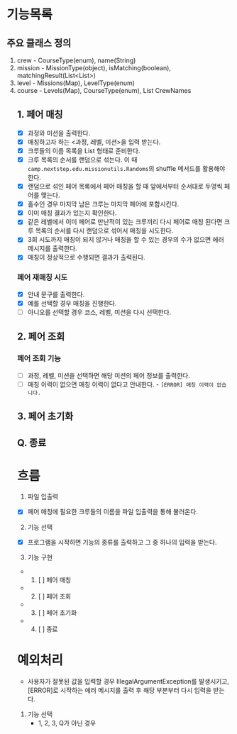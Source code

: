 # 기능목록
## 주요 클래스 정의
1. crew - CourseType(enum), name(String)
2. mission - MissionType(object), isMatching(boolean), matchingResult(List<List<String>>)
3. level - Missions(Map<object>), LevelType(enum)
4. course - Levels(Map<object>), CourseType(enum), List<String> CrewNames

## 1. 페어 매칭
- [x] 과정와 미션을 출력한다.
- [x] 매칭하고자 하는 <과정, 레벨, 미션>을 입력 받는다.
- [x] 크루들의 이름 목록을 List<String> 형태로 준비한다.
- [x] 크루 목록의 순서를 랜덤으로 섞는다. 이 때 `camp.nextstep.edu.missionutils.Randoms`의 shuffle 메서드를 활용해야 한다.
- [x] 랜덤으로 섞인 페어 목록에서 페어 매칭을 할 때 앞에서부터 순서대로 두명씩 페어를 맺는다.
- [x] 홀수인 경우 마지막 남은 크루는 마지막 페어에 포함시킨다.
- [x] 이미 매칭 결과가 있는지 확인한다.
- [x] 같은 레벨에서 이미 페어로 만난적이 있는 크루끼리 다시 페어로 매칭 된다면 크루 목록의 순서를 다시 랜덤으로 섞어서 매칭을 시도한다.
- [x] 3회 시도까지 매칭이 되지 않거나 매칭을 할 수 있는 경우의 수가 없으면 에러 메시지를 출력한다.
- [x] 매칭이 정상적으로 수행되면 결과가 출력된다.

### 페어 재매칭 시도
- [x] 안내 문구를 출력한다.
- [x] 예를 선택할 경우 매칭을 진행한다.
- [ ] 아니오를 선택할 경우 코스, 레벨, 미션을 다시 선택한다.

## 2. 페어 조회
### 페어 조회 기능
- [ ] 과정, 레벨, 미션을 선택하면 해당 미션의 페어 정보를 출력한다.
- [ ] 매칭 이력이 없으면 매칭 이력이 없다고 안내한다. - `[ERROR] 매칭 이력이 없습니다.`

## 3. 페어 초기화

## Q. 종료

# 흐름
1. 파일 입출력 
- [x] 페어 매칭에 필요한 크루들의 이름을 파일 입출력을 통해 불러온다.

2. 기능 선택
- [x] 프로그램을 시작하면 기능의 종류를 출력하고 그 중 하나의 입력을 받는다.

3. 기능 구현
- 1. [ ] 페어 매칭
- 2. [ ] 페어 조회
- 3. [ ] 페어 초기화
- 4. [ ] 종료

# 예외처리
- 사용자가 잘못된 값을 입력할 경우 IllegalArgumentException를 발생시키고, [ERROR]로 시작하는 에러 메시지를 출력 후 해당 부분부터 다시 입력을 받는다.
1. 기능 선택
   - 1, 2, 3, Q가 아닌 경우